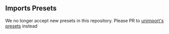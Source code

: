 ## Imports Presets

We no longer accept new presets in this repository. Please PR to [unimport's presets](https://github.com/unjs/unimport/blob/main/src/presets/README.md) instead
